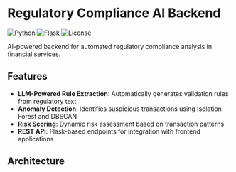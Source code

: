 # Regulatory Compliance AI Backend

![Python](https://img.shields.io/badge/python-3.9+-blue.svg)
![Flask](https://img.shields.io/badge/flask-2.3.x-green.svg)
![License](https://img.shields.io/badge/license-MIT-orange.svg)

AI-powered backend for automated regulatory compliance analysis in financial services.

## Features

- **LLM-Powered Rule Extraction**: Automatically generates validation rules from regulatory text
- **Anomaly Detection**: Identifies suspicious transactions using Isolation Forest and DBSCAN
- **Risk Scoring**: Dynamic risk assessment based on transaction patterns
- **REST API**: Flask-based endpoints for integration with frontend applications

## Architecture
